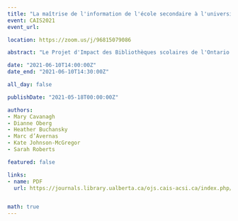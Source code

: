 ```yaml
---
title: "La maîtrise de l'information de l'école secondaire à l'université : rapport du Projet d'Impact des Bibliothèques Scolaires de l'Ontario (« Ontario School Library Impact Project », OSLIP)"
event: CAIS2021
event_url:

location: https://zoom.us/j/96815079086

abstract: "Le Projet d'Impact des Bibliothèques scolaires de l'Ontario (OSLIP) a étudié l'impact des bibliothèques scolaires sur le développement de compétences clés en lien à la maîtrise de l'information chez les élèves qui entreprennent des études postsecondaires, avec l'aide de sondages en ligne et d'entretiens qualitatifs. Le projet a révélé que les étudiant.e.s universitaires de première année sont confrontés aux exigences des missions de recherche dans les cours postsecondaires. Ces résultats viennent appuyer des recherches antérieures indiquant que les étudiant.e.s universitaires de première année sont confrontés à de nouvelles demandes de compétences en recherche. Malheureusement, les possibilités de développer ces compétences ne sont pas uniformes parmi les commissions scolaires de l'Ontario. Il s'agit d'un problème multiforme auquel sont confrontés les bibliothécaires scolaires et universitaires ainsi que leurs partenaires enseignant.e.s."

date: "2021-06-10T14:00:00Z"
date_end: "2021-06-10T14:30:00Z"

all_day: false

publishDate: "2021-05-18T00:00:00Z"

authors:
- Mary Cavanagh
- Dianne Oberg
- Heather Buchansky
- Marc d’Avernas
- Kate Johnson-McGregor
- Sarah Roberts

featured: false

links:
- name: PDF
  url: https://journals.library.ualberta.ca/ojs.cais-acsi.ca/index.php/cais-asci/article/view/1211/1047


math: true
---
```

